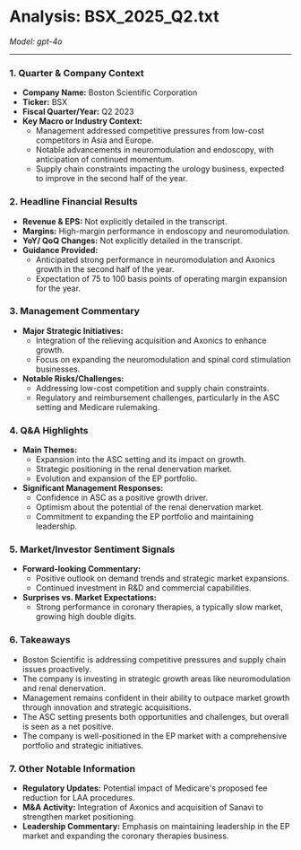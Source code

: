 # Analysis: BSX_2025_Q2.txt

*Model: gpt-4o*

---

### 1. Quarter & Company Context
- **Company Name:** Boston Scientific Corporation
- **Ticker:** BSX
- **Fiscal Quarter/Year:** Q2 2023
- **Key Macro or Industry Context:**
  - Management addressed competitive pressures from low-cost competitors in Asia and Europe.
  - Notable advancements in neuromodulation and endoscopy, with anticipation of continued momentum.
  - Supply chain constraints impacting the urology business, expected to improve in the second half of the year.

### 2. Headline Financial Results
- **Revenue & EPS:** Not explicitly detailed in the transcript.
- **Margins:** High-margin performance in endoscopy and neuromodulation.
- **YoY/ QoQ Changes:** Not explicitly detailed in the transcript.
- **Guidance Provided:**
  - Anticipated strong performance in neuromodulation and Axonics growth in the second half of the year.
  - Expectation of 75 to 100 basis points of operating margin expansion for the year.

### 3. Management Commentary
- **Major Strategic Initiatives:**
  - Integration of the relieving acquisition and Axonics to enhance growth.
  - Focus on expanding the neuromodulation and spinal cord stimulation businesses.
- **Notable Risks/Challenges:**
  - Addressing low-cost competition and supply chain constraints.
  - Regulatory and reimbursement challenges, particularly in the ASC setting and Medicare rulemaking.

### 4. Q&A Highlights
- **Main Themes:**
  - Expansion into the ASC setting and its impact on growth.
  - Strategic positioning in the renal denervation market.
  - Evolution and expansion of the EP portfolio.
- **Significant Management Responses:**
  - Confidence in ASC as a positive growth driver.
  - Optimism about the potential of the renal denervation market.
  - Commitment to expanding the EP portfolio and maintaining leadership.

### 5. Market/Investor Sentiment Signals
- **Forward-looking Commentary:**
  - Positive outlook on demand trends and strategic market expansions.
  - Continued investment in R&D and commercial capabilities.
- **Surprises vs. Market Expectations:**
  - Strong performance in coronary therapies, a typically slow market, growing high double digits.

### 6. Takeaways
- Boston Scientific is addressing competitive pressures and supply chain issues proactively.
- The company is investing in strategic growth areas like neuromodulation and renal denervation.
- Management remains confident in their ability to outpace market growth through innovation and strategic acquisitions.
- The ASC setting presents both opportunities and challenges, but overall is seen as a net positive.
- The company is well-positioned in the EP market with a comprehensive portfolio and strategic initiatives.

### 7. Other Notable Information
- **Regulatory Updates:** Potential impact of Medicare's proposed fee reduction for LAA procedures.
- **M&A Activity:** Integration of Axonics and acquisition of Sanavi to strengthen market positioning.
- **Leadership Commentary:** Emphasis on maintaining leadership in the EP market and expanding the coronary therapies business.